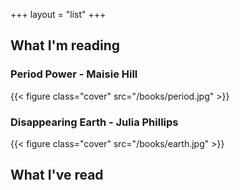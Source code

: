 +++
layout = "list"
+++

## What I'm reading

### Period Power - Maisie Hill
{{< figure class="cover" src="/books/period.jpg" >}}
### Disappearing Earth - Julia Phillips
{{< figure class="cover" src="/books/earth.jpg" >}}
## What I've read

